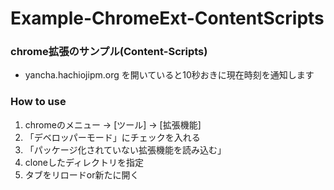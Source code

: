 Example-ChromeExt-ContentScripts
================================

### chrome拡張のサンプル(Content-Scripts)
* yancha.hachiojipm.org を開いていると10秒おきに現在時刻を通知します

### How to use
1. chromeのメニュー -> [ツール] -> [拡張機能]
1. 「デベロッパーモード」にチェックを入れる
1. 「パッケージ化されていない拡張機能を読み込む」
1. cloneしたディレクトリを指定
1. タブをリロードor新たに開く

